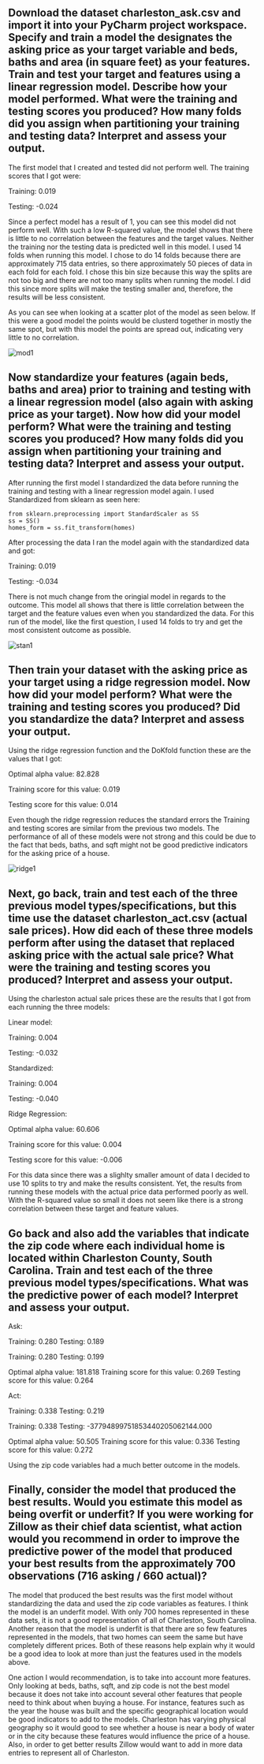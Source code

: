 ## Download the dataset charleston_ask.csv and import it into your PyCharm project workspace. Specify and train a model the designates the asking price as your target variable and beds, baths and area (in square feet) as your features. Train and test your target and features using a linear regression model. Describe how your model performed. What were the training and testing scores you produced? How many folds did you assign when partitioning your training and testing data? Interpret and assess your output. ##

The first model that I created and tested did not perform well. The training scores that I got were: 

Training: 0.019

Testing: -0.024

Since a perfect model has a result of 1, you can see this model did not perform well. With such a low R-squared value, the model shows that there is little to no correlation between the features and the target values. Neither the training nor the testing data is predicted well in this model. 
I used 14 folds when running this model. I chose to do 14 folds because there are approximately 715 data entries, so there approximately 50 pieces of data in each fold for each fold. I chose this bin size because this way the splits are not too big and there are not too many splits when running the model. I did this since more splits will make the testing smaller and, therefore, the results will be less consistent. 

As you can see when looking at a scatter plot of the model as seen below. If this were a good model the points would be clusterd together in mostly the same spot, but with this model the points are spread out, indicating very little to no correlation. 

![mod1](model1scatter_act.png)


## Now standardize your features (again beds, baths and area) prior to training and testing with a linear regression model (also again with asking price as your target). Now how did your model perform? What were the training and testing scores you produced? How many folds did you assign when partitioning your training and testing data? Interpret and assess your output. ##

After running the first model I standardized the data before running the training and testing with a linear regression model again. I used Standardized from sklearn as seen here: 

``` 
from sklearn.preprocessing import StandardScaler as SS
ss = SS()
homes_form = ss.fit_transform(homes)
```

After processing the data I ran the model again with the standardized data and got:

Training: 0.019

Testing: -0.034

There is not much change from the oringial model in regards to the outcome. This model all shows that there is little correlation between the target and the feature values even when you standardized the data. For this run of the model, like the first question, I used 14 folds to try and get the most consistent outcome as possible. 

![stan1](Standard_nozip_act.png)

## Then train your dataset with the asking price as your target using a ridge regression model. Now how did your model perform? What were the training and testing scores you produced? Did you standardize the data? Interpret and assess your output. ##

Using the ridge regression function and the DoKfold function these are the values that I got:

Optimal alpha value: 82.828

Training score for this value: 0.019

Testing score for this value: 0.014

Even though the ridge regression reduces the standard errors the Training and testing scores are similar from the previous two models. The performance of all of these models were not strong and this could be due to the fact that beds, baths, and sqft might not be good predictive indicators for the asking price of a house. 

![ridge1](ridge_nozip_act.png)

## Next, go back, train and test each of the three previous model types/specifications, but this time use the dataset charleston_act.csv (actual sale prices). How did each of these three models perform after using the dataset that replaced asking price with the actual sale price? What were the training and testing scores you produced? Interpret and assess your output. ##

Using the charleston actual sale prices these are the results that I got from each running the three models:

Linear model: 

Training: 0.004

Testing: -0.032

Standardized: 

Training: 0.004

Testing: -0.040

Ridge Regression: 

Optimal alpha value: 60.606

Training score for this value: 0.004

Testing score for this value: -0.006

For this data since there was a slighlty smaller amount of data I decided to use 10 splits to try and make the results consistent. Yet, the results from running these models with the actual price data performed poorly as well. With the R-squared value so small it does not seem like there is a strong correlation between these target and feature values. 

## Go back and also add the variables that indicate the zip code where each individual home is located within Charleston County, South Carolina. Train and test each of the three previous model types/specifications. What was the predictive power of each model? Interpret and assess your output. ##

Ask: 

Training: 0.280
Testing: 0.189

Training: 0.280
Testing: 0.199

Optimal alpha value: 181.818
Training score for this value: 0.269
Testing score for this value: 0.264

Act:

Training: 0.338
Testing: 0.219

Training: 0.338
Testing: -37794899751853440205062144.000

Optimal alpha value: 50.505
Training score for this value: 0.336
Testing score for this value: 0.272

Using the zip code variables had a much better outcome in the models. 


## Finally, consider the model that produced the best results. Would you estimate this model as being overfit or underfit? If you were working for Zillow as their chief data scientist, what action would you recommend in order to improve the predictive power of the model that produced your best results from the approximately 700 observations (716 asking / 660 actual)? ##

The model that produced the best results was the first model without standardizing the data and used the zip code variables as features. I think the model is an underfit model. With only 700 homes represented in these data sets,  it is not a good representation of all of Charleston, South Carolina. Another reason that the model is underfit is that there are so few features represented in the models,  that two homes can seem the same but have completely different prices. Both of these reasons help explain why it would be a good idea to look at more than just the features used in the models above.

One action I would recommendation, is to take into account more features. Only looking at beds, baths, sqft, and zip code is not the best model because it does not take into account several other features that people need to think about when buying a house. For instance, features such as the year the house was built and the specific geographical location would be good indicators to add to the models. Charleston has varying physical geography so it would good to see whether a house is near a body of water or in the city because these features would influence the price of a house. Also, in order to get better results Zillow would want to add in more data entries to represent all of Charleston. 

